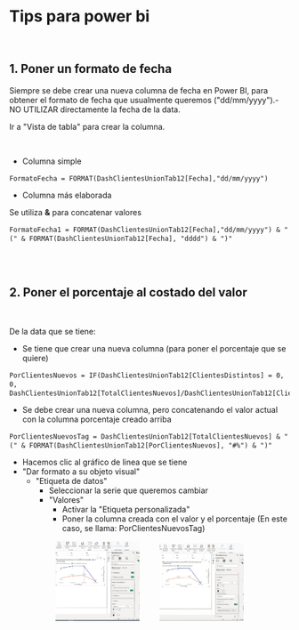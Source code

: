 # Tips para power bi

<br />


## 1. Poner un formato de fecha

Siempre se debe crear una nueva columna de fecha en Power BI, para obtener el formato de fecha que usualmente queremos ("dd/mm/yyyy").-
NO UTILIZAR directamente la fecha de la data.

Ir a "Vista de tabla" para crear la columna.

<br />

- Columna simple

```
FormatoFecha = FORMAT(DashClientesUnionTab12[Fecha],"dd/mm/yyyy")
```

- Columna más elaborada

Se utiliza **&** para concatenar valores

```
FormatoFecha1 = FORMAT(DashClientesUnionTab12[Fecha],"dd/mm/yyyy") & " (" & FORMAT(DashClientesUnionTab12[Fecha], "dddd") & ")"
```


<br />
<br />

## 2. Poner el porcentaje al costado del valor

<br />

De la data que se tiene:

- Se tiene que crear una nueva columna (para poner el porcentaje que se quiere)

```
PorClientesNuevos = IF(DashClientesUnionTab12[ClientesDistintos] = 0, 0, DashClientesUnionTab12[TotalClientesNuevos]/DashClientesUnionTab12[ClientesDistintos])
```

- Se debe crear una nueva columna, pero concatenando el valor actual con la columna porcentaje creado arriba

```
PorClientesNuevosTag = DashClientesUnionTab12[TotalClientesNuevos] & " (" & FORMAT(DashClientesUnionTab12[PorClientesNuevos], "#%") & ")"
```

- Hacemos clic al gráfico de linea que se tiene
- "Dar formato a su objeto visual"
  - "Etiqueta de datos"
    - Seleccionar la serie que queremos cambiar
    - "Valores"
        - Activar la "Etiqueta personalizada"
        - Poner la columna creada con el valor y el porcentaje (En este caso, se llama: PorClientesNuevosTag)


<p align="center">
  <img src="/img/lab11.jpg" width=30% height=30%>
  &nbsp; &nbsp; &nbsp; &nbsp;
  <img src="/img/lab12.jpg" width=30% height=30%>
</p>










